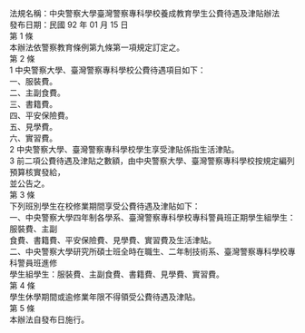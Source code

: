 法規名稱：中央警察大學臺灣警察專科學校養成教育學生公費待遇及津貼辦法  
發布日期：民國 92 年 01 月 15 日  
第 1 條  
本辦法依警察教育條例第九條第一項規定訂定之。  
第 2 條  
1 中央警察大學、臺灣警察專科學校公費待遇項目如下：  
一、服裝費。  
二、主副食費。  
三、書籍費。  
四、平安保險費。  
五、見學費。  
六、實習費。  
2 中央警察大學、臺灣警察專科學校學生享受津貼係指生活津貼。  
3 前二項公費待遇及津貼之數額，由中央警察大學、臺灣警察專科學校按規定編列預算核實發給，  
並公告之。  
第 3 條  
下列班別學生在校修業期間享受公費待遇及津貼如下：  
一、中央警察大學四年制各學系、臺灣警察專科學校專科警員班正期學生組學生：服裝費、主副  
食費、書籍費、平安保險費、見學費、實習費及生活津貼。  
二、中央警察大學研究所碩士班全時在職生、二年制技術系、臺灣警察專科學校專科警員班進修  
學生組學生：服裝費、主副食費、書籍費、見學費、實習費。  
第 4 條  
學生休學期間或逾修業年限不得領受公費待遇及津貼。  
第 5 條  
本辦法自發布日施行。  


